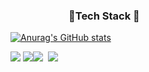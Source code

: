 ### &nbsp;&nbsp;&nbsp;&nbsp;&nbsp;&nbsp;&nbsp;&nbsp;&nbsp;&nbsp;&nbsp;&nbsp;&nbsp;&nbsp;&nbsp;&nbsp;&nbsp;&nbsp;&nbsp;&nbsp;&nbsp;&nbsp;&nbsp;&nbsp;:hammer:Tech Stack :electric_plug:

[![Anurag's GitHub stats](https://github-readme-stats.vercel.app/api?username=daehyokkim&theme=merko&icons=true)](https://github.com/anuraghazra/github-readme-stats)

<img src="https://img.shields.io/badge/Python-3766AB?style=flat-square&logo=Python&logoColor=white"/></a>&nbsp;<img src="https://img.shields.io/badge/Java-007396?style=flat-square&logo=Java&logoColor=white"/></a><img src="https://img.shields.io/badge/Spring-6DB33F?style=flat-square&logo=Spring&logoColor=white"/>&nbsp;</a>&nbsp;<img src="https://img.shields.io/badge/MySQL-4479A1?style=flat-square&logo=SMySQL&logoColor=white"/></a>





<!--
**daehyokkim/daehyokkim** is a ✨ _special_ ✨ repository because its `README.md` (this file) appears on your GitHub profile.

Here are some ideas to get you started:

- 🔭 I’m currently working on ...
- 🌱 I’m currently learning ...
- 👯 I’m looking to collaborate on ...
- 🤔 I’m looking for help with ...
- 💬 Ask me about ...
- 📫 How to reach me: ...
- 😄 Pronouns: ...
- ⚡ Fun fact: ...
-->
